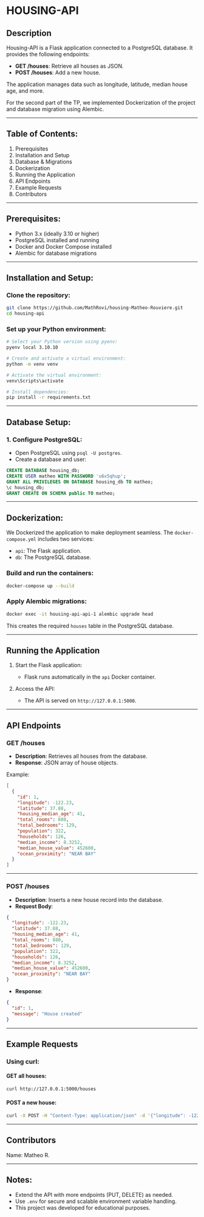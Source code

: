 
# HOUSING-API

## Description

Housing-API is a Flask application connected to a PostgreSQL database. It provides the following endpoints:

- **GET /houses**: Retrieve all houses as JSON.
- **POST /houses**: Add a new house.

The application manages data such as longitude, latitude, median house age, and more.

For the second part of the TP, we implemented Dockerization of the project and database migration using Alembic.

---

## Table of Contents:

1. Prerequisites
2. Installation and Setup
3. Database & Migrations
4. Dockerization
5. Running the Application
6. API Endpoints
7. Example Requests
8. Contributors

---

## Prerequisites:

- Python 3.x (ideally 3.10 or higher)
- PostgreSQL installed and running
- Docker and Docker Compose installed
- Alembic for database migrations

---

## Installation and Setup:

### Clone the repository:

```bash
git clone https://github.com/MathRovi/housing-Matheo-Rouviere.git
cd housing-api
```

### Set up your Python environment:

```bash
# Select your Python version using pyenv:
pyenv local 3.10.10

# Create and activate a virtual environment:
python -m venv venv

# Activate the virtual environment:
venv\Scripts\activate

# Install dependencies:
pip install -r requirements.txt
```

---

## Database Setup:

### 1. Configure PostgreSQL:

- Open PostgreSQL using `psql -U postgres`.
- Create a database and user:

```sql
CREATE DATABASE housing_db;
CREATE USER matheo WITH PASSWORD 'u6x5qhup';
GRANT ALL PRIVILEGES ON DATABASE housing_db TO matheo;
\c housing_db;
GRANT CREATE ON SCHEMA public TO matheo;
```

---

## Dockerization:

We Dockerized the application to make deployment seamless. The `docker-compose.yml` includes two services:
- `api`: The Flask application.
- `db`: The PostgreSQL database.

### Build and run the containers:

```bash
docker-compose up --build
```

### Apply Alembic migrations:

```bash
docker exec -it housing-api-api-1 alembic upgrade head
```

This creates the required `houses` table in the PostgreSQL database.

---

## Running the Application

1. Start the Flask application:
   - Flask runs automatically in the `api` Docker container.

2. Access the API:
   - The API is served on `http://127.0.0.1:5000`.

---

## API Endpoints

### GET /houses

- **Description**: Retrieves all houses from the database.
- **Response**: JSON array of house objects.

Example:

```json
[
  {
    "id": 1,
    "longitude": -122.23,
    "latitude": 37.88,
    "housing_median_age": 41,
    "total_rooms": 880,
    "total_bedrooms": 129,
    "population": 322,
    "households": 126,
    "median_income": 8.3252,
    "median_house_value": 452600,
    "ocean_proximity": "NEAR BAY"
  }
]
```

---

### POST /houses

- **Description**: Inserts a new house record into the database.
- **Request Body**:

```json
{
  "longitude": -122.23,
  "latitude": 37.88,
  "housing_median_age": 41,
  "total_rooms": 880,
  "total_bedrooms": 129,
  "population": 322,
  "households": 126,
  "median_income": 8.3252,
  "median_house_value": 452600,
  "ocean_proximity": "NEAR BAY"
}
```

- **Response**:

```json
{
  "id": 1,
  "message": "House created"
}
```

---

## Example Requests

### Using curl:

#### GET all houses:

```bash
curl http://127.0.0.1:5000/houses
```

#### POST a new house:

```bash
curl -X POST -H "Content-Type: application/json" -d '{"longitude": -122.23, "latitude": 37.88, "housing_median_age": 41, "total_rooms": 880, "total_bedrooms": 129, "population": 322, "households": 126, "median_income": 8.3252, "median_house_value": 452600, "ocean_proximity": "NEAR BAY"}' http://127.0.0.1:5000/houses
```

---

## Contributors
Name: Matheo R.

---

## Notes:
- Extend the API with more endpoints (PUT, DELETE) as needed.
- Use `.env` for secure and scalable environment variable handling.
- This project was developed for educational purposes.
